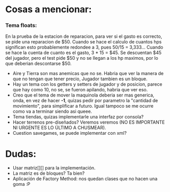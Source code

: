 # Cosas a mencionar:

### Tema floats:
  En la prueba de la estacion de reparacion, para ver si el gasto es correcto, se pide una reparacion de $50. Cuando se hace el calculo de cuantos hps significan esto probablemente redondee a 3, pues 50/15 = 3,333...
  Cuando se hace la cuenta de cuanto es el gasto, 3 * 15 = $45. Se descuentan $45 del jugador, pero el test pide $50 y no se llegan a los hp maximos, por lo que deberian descontarse $50.

* Aire y Tierra son mas anemicas que no se. Habria que ver la manera de que no tengan que tener precio, Jugador tambien es un bloque.
* Hay un tema con los getters y setters de jugador y de posicion, parece que hay como 10, no se, se fueron apilando, habria que ver eso.
* Creo que el tema de mover la maquinola deberia ser mas generica, onda, en vez de hacer **-1**, quizas pedir por parametro la "cantidad de movimiento", para simplificar a futuro. Igual tampoco se me ocurre como va a terminar siendo asi queee.
* Tema tiendas, quizas implementarle una interfaz por consola?
* Hacer terrenos pre-diseñados? Veremos veremos (NO ES IMPORTANTE NI URGENTE ES LO ÚLTIMO A CHUSMEAR).
* Cuestion savegames, se puede implementar con xml?

# Dudas:

* Usar matriz[][] para la implementación.
* La matriz es de bloques? Ta bien?
* Aplicación de Factory Method: nos quedan clases que no hacen una goma :P

